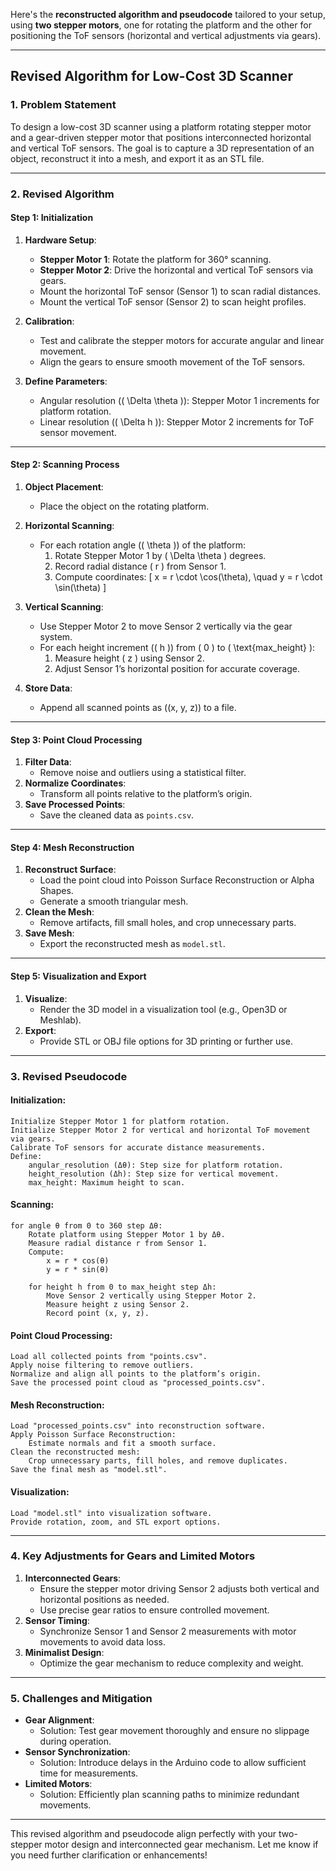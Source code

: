 Here's the **reconstructed algorithm and pseudocode** tailored to your setup, using **two stepper motors**, one for rotating the platform and the other for positioning the ToF sensors (horizontal and vertical adjustments via gears).

---

## **Revised Algorithm for Low-Cost 3D Scanner**

### **1. Problem Statement**
To design a low-cost 3D scanner using a platform rotating stepper motor and a gear-driven stepper motor that positions interconnected horizontal and vertical ToF sensors. The goal is to capture a 3D representation of an object, reconstruct it into a mesh, and export it as an STL file.

---

### **2. Revised Algorithm**

#### **Step 1: Initialization**
1. **Hardware Setup**:
   - **Stepper Motor 1**: Rotate the platform for 360° scanning.
   - **Stepper Motor 2**: Drive the horizontal and vertical ToF sensors via gears.
   - Mount the horizontal ToF sensor (Sensor 1) to scan radial distances.
   - Mount the vertical ToF sensor (Sensor 2) to scan height profiles.

2. **Calibration**:
   - Test and calibrate the stepper motors for accurate angular and linear movement.
   - Align the gears to ensure smooth movement of the ToF sensors.

3. **Define Parameters**:
   - Angular resolution (\( \Delta \theta \)): Stepper Motor 1 increments for platform rotation.
   - Linear resolution (\( \Delta h \)): Stepper Motor 2 increments for ToF sensor movement.

---

#### **Step 2: Scanning Process**
1. **Object Placement**:
   - Place the object on the rotating platform.

2. **Horizontal Scanning**:
   - For each rotation angle (\( \theta \)) of the platform:
     1. Rotate Stepper Motor 1 by \( \Delta \theta \) degrees.
     2. Record radial distance \( r \) from Sensor 1.
     3. Compute coordinates:
        \[
        x = r \cdot \cos(\theta), \quad y = r \cdot \sin(\theta)
        \]

3. **Vertical Scanning**:
   - Use Stepper Motor 2 to move Sensor 2 vertically via the gear system.
   - For each height increment (\( h \)) from \( 0 \) to \( \text{max\_height} \):
     1. Measure height \( z \) using Sensor 2.
     2. Adjust Sensor 1’s horizontal position for accurate coverage.

4. **Store Data**:
   - Append all scanned points as \((x, y, z)\) to a file.

---

#### **Step 3: Point Cloud Processing**
1. **Filter Data**:
   - Remove noise and outliers using a statistical filter.
2. **Normalize Coordinates**:
   - Transform all points relative to the platform’s origin.
3. **Save Processed Points**:
   - Save the cleaned data as `points.csv`.

---

#### **Step 4: Mesh Reconstruction**
1. **Reconstruct Surface**:
   - Load the point cloud into Poisson Surface Reconstruction or Alpha Shapes.
   - Generate a smooth triangular mesh.
2. **Clean the Mesh**:
   - Remove artifacts, fill small holes, and crop unnecessary parts.
3. **Save Mesh**:
   - Export the reconstructed mesh as `model.stl`.

---

#### **Step 5: Visualization and Export**
1. **Visualize**:
   - Render the 3D model in a visualization tool (e.g., Open3D or Meshlab).
2. **Export**:
   - Provide STL or OBJ file options for 3D printing or further use.

---

### **3. Revised Pseudocode**

#### **Initialization**:
```pseudo
Initialize Stepper Motor 1 for platform rotation.
Initialize Stepper Motor 2 for vertical and horizontal ToF movement via gears.
Calibrate ToF sensors for accurate distance measurements.
Define:
    angular_resolution (Δθ): Step size for platform rotation.
    height_resolution (Δh): Step size for vertical movement.
    max_height: Maximum height to scan.
```

#### **Scanning**:
```pseudo
for angle θ from 0 to 360 step Δθ:
    Rotate platform using Stepper Motor 1 by Δθ.
    Measure radial distance r from Sensor 1.
    Compute:
        x = r * cos(θ)
        y = r * sin(θ)

    for height h from 0 to max_height step Δh:
        Move Sensor 2 vertically using Stepper Motor 2.
        Measure height z using Sensor 2.
        Record point (x, y, z).
```

#### **Point Cloud Processing**:
```pseudo
Load all collected points from "points.csv".
Apply noise filtering to remove outliers.
Normalize and align all points to the platform’s origin.
Save the processed point cloud as "processed_points.csv".
```

#### **Mesh Reconstruction**:
```pseudo
Load "processed_points.csv" into reconstruction software.
Apply Poisson Surface Reconstruction:
    Estimate normals and fit a smooth surface.
Clean the reconstructed mesh:
    Crop unnecessary parts, fill holes, and remove duplicates.
Save the final mesh as "model.stl".
```

#### **Visualization**:
```pseudo
Load "model.stl" into visualization software.
Provide rotation, zoom, and STL export options.
```

---

### **4. Key Adjustments for Gears and Limited Motors**
1. **Interconnected Gears**:
   - Ensure the stepper motor driving Sensor 2 adjusts both vertical and horizontal positions as needed.
   - Use precise gear ratios to ensure controlled movement.
2. **Sensor Timing**:
   - Synchronize Sensor 1 and Sensor 2 measurements with motor movements to avoid data loss.
3. **Minimalist Design**:
   - Optimize the gear mechanism to reduce complexity and weight.

---

### **5. Challenges and Mitigation**
- **Gear Alignment**:
  - Solution: Test gear movement thoroughly and ensure no slippage during operation.
- **Sensor Synchronization**:
  - Solution: Introduce delays in the Arduino code to allow sufficient time for measurements.
- **Limited Motors**:
  - Solution: Efficiently plan scanning paths to minimize redundant movements.

---

This revised algorithm and pseudocode align perfectly with your two-stepper motor design and interconnected gear mechanism. Let me know if you need further clarification or enhancements!
